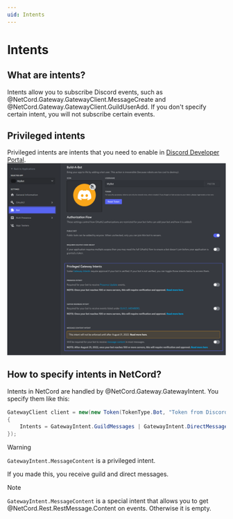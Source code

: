 ```yaml
---
uid: Intents
---
```


# Intents

## What are intents?
Intents allow you to subscribe Discord events, such as @NetCord.Gateway.GatewayClient.MessageCreate and @NetCord.Gateway.GatewayClient.GuildUserAdd. If you don't specify certain intent, you will not subscribe certain events.

## Privileged intents
Privileged intents are intents that you need to enable in [Discord Developer Portal](https://discord.com/developers/applications).
![](../../images/intents_Privileged.png)

## How to specify intents in NetCord?
Intents in NetCord are handled by @NetCord.Gateway.GatewayIntent.
You specify them like this:
```cs
GatewayClient client = new(new Token(TokenType.Bot, "Token from Discord Developer Portal"), new GatewayClientConfig()
{
	Intents = GatewayIntent.GuildMessages | GatewayIntent.DirectMessages | GatewayIntent.MessageContent
});
```

> [!WARNING]
> `GatewayIntent.MessageContent` is a privileged intent.

If you made this, you receive guild and direct messages.

> [!NOTE]
> `GatewayIntent.MessageContent` is a special intent that allows you to get @NetCord.Rest.RestMessage.Content on events. Otherwise it is empty.
